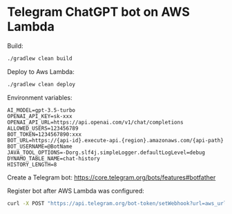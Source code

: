 # Telegram ChatGPT bot on AWS Lambda

Build:

```bash
./gradlew clean build
```

Deploy to Aws Lambda:
```bash
./gradlew clean deploy
```
Environment variables:
```
AI_MODEL=gpt-3.5-turbo
OPENAI_API_KEY=sk-xxx
OPENAI_API_URL=https://api.openai.com/v1/chat/completions
ALLOWED_USERS=123456789
BOT_TOKEN=1234567890:xxx
BOT_URL=https://{api-id}.execute-api.{region}.amazonaws.com/{api-path}
BOT_USERNAME=@BotName
JAVA_TOOL_OPTIONS=-Dorg.slf4j.simpleLogger.defaultLogLevel=debug
DYNAMO_TABLE_NAME=chat-history
HISTORY_LENGTH=8
```
Create a Telegram bot:
https://core.telegram.org/bots/features#botfather

Register bot after AWS Lambda was configured:
```bash
curl -X POST "https://api.telegram.org/bot-token/setWebhook?url=aws_url"
```
